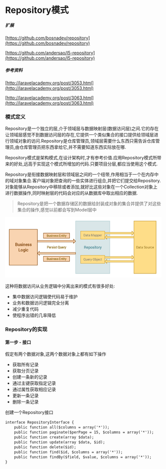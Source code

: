 # Repository模式

##### 扩展

[https://github.com/bosnadev/repository](https://github.com/bosnadev/repository)

[https://github.com/andersao/l5-repository](https://github.com/andersao/l5-repository)

##### 参考资料

[http://laravelacademy.org/post/3053.html](http://laravelacademy.org/post/3053.html)

[http://laravelacademy.org/post/3063.html](http://laravelacademy.org/post/3063.html)

### 模式定义

Repository是一个独立的层,介于领域层与数据映射层\(数据访问层\)之间.它的存在让领域层感觉不到数据访问层的存在,它提供一个类似集合的接口提供给领域层进行领域对象的访问.Repository是仓库管理员,领域层需要什么东西只需告诉仓库管理员,由仓库管理员把东西拿给它,并不需要知道东西实际放在哪.

Repository模式是架构模式,在设计架构时,才有参考价值.应用Repository模式所带来的好处,远高于实现这个模式所增加的代码.只要项目分层,都应当使用这个模式.

Repository是衔接数据映射层和领域层之间的一个纽带,作用相当于一个在内存中的域对象集合.客户端对象把查询的一些实体进行组合,并把它们提交给Repository.对象能够从Repository中移除或者添加,就好比这些对象在一个Collection对象上进行数据操作,同时映射层的代码会对应的从数据库中取出相应的数据.

> Repository是把一个数据存储区的数据给封装成对象的集合并提供了对这些集合的操作,感觉以前都会写到Model层中

![](/assets/import.png)

这种将数据访问从业务逻辑中分离出来的模式有很多好处:

* 集中数据访问逻辑使代码易于维护
* 业务和数据访问逻辑完全分离
* 减少重复代码
* 使程序出错的几率降低

### Repository的实现

#### 第一步 - 接口

假定有两个数据对象,这两个数据对象上都有如下操作

* 获取所有记录
* 获取分页记录
* 创建一条新的记录
* 通过主键获取指定记录
* 通过属性获取相应记录
* 更新一条记录
* 删除一条记录

创建一个Repository接口

```
interface RepositoryInterface {
    public function all($columns = array('*'));
    public function paginate($perPage = 15, $columns = array('*'));
    public function create(array $data);
    public function update(array $data, $id);
    public function delete($id);
    public function find($id, $columns = array('*'));
    public function findBy($field, $value, $columns = array('*'));
}
```



